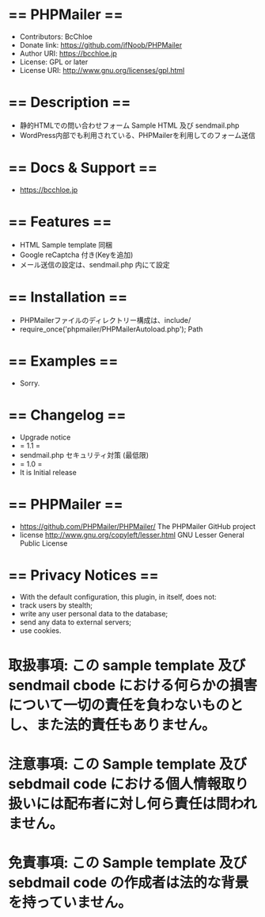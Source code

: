 # == PHPMailer ==
* Contributors: BcChloe
* Donate link: https://github.com/ifNoob/PHPMailer
* Author URI: https://bcchloe.jp
* License: GPL or later
* License URI: http://www.gnu.org/licenses/gpl.html

# == Description ==
* 静的HTMLでの問い合わせフォーム Sample HTML 及び sendmail.php
* WordPress内部でも利用されている、PHPMailerを利用してのフォーム送信

# == Docs & Support ==
* https://bcchloe.jp

# == Features ==
* HTML Sample template 同梱
* Google reCaptcha 付き(Keyを追加)
* メール送信の設定は、sendmail.php 内にて設定

# == Installation ==
* PHPMailerファイルのディレクトリー構成は、include/
* require_once('phpmailer/PHPMailerAutoload.php'); Path

# == Examples ==
* Sorry.

# == Changelog ==
* Upgrade notice
* = 1.1 =
* sendmail.php セキュリティ対策 (最低限)
* = 1.0 =
* It is Initial release

# == PHPMailer ==
* https://github.com/PHPMailer/PHPMailer/ The PHPMailer GitHub project
* license http://www.gnu.org/copyleft/lesser.html GNU Lesser General Public License

# == Privacy Notices ==
* With the default configuration, this plugin, in itself, does not:
* track users by stealth;
* write any user personal data to the database;
* send any data to external servers;
* use cookies.

# 取扱事項: この sample template 及び sendmail cbode における何らかの損害について一切の責任を負わないものとし、また法的責任もありません。
# 注意事項: この Sample template 及び sebdmail code における個人情報取り扱いには配布者に対し何ら責任は問われません。
# 免責事項: この Sample template 及び sebdmail code の作成者は法的な背景を持っていません。
